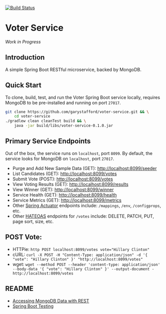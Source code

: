 [![Build Status](https://travis-ci.org/garystafford/fav-color-service.svg?branch=master)](https://travis-ci.org/garystafford/fav-color-service)

# Voter Service

_Work in Progress_

## Introduction

A simple Spring Boot RESTful microservice, backed by MongoDB.
## Quick Start

To clone, build, test, and run the Voter Spring Boot service locally, requires MongoDB to be pre-installed and running on port `27017`.

```bash
git clone https://github.com/garystafford/voter-service.git && \
    cd voter-service
./gradlew clean cleanTest build && \
    java -jar build/libs/voter-service-0.1.0.jar
```

## Primary Service Endpoints
Out of the box, the service runs on `localhost`, port `8099`. By default, the service looks for MongoDB on `localhost`, port `27017`.

- Purge and Add New Sample Data (GET): <http://localhost:8099/seeder>
- List Candidates (GET): <http://localhost:8099/votes>
- Submit Vote (POST): <http://localhost:8099/votes>
- View Voting Results (GET): <http://localhost:8099/results>
- View Winner (GET): <http://localhost:8099/winner>
- Service Health (GET): <http://localhost:8099/health>
- Service Metrics (GET): <http://localhost:8099/metrics>
- Other [Spring Actuator](http://docs.spring.io/spring-boot/docs/current/reference/htmlsingle/#production-ready) endpoints include: `/mappings`, `/env`, `/configprops`, etc.
- Other [HATEOAS](https://spring.io/guides/gs/rest-hateoas) endpoints for `/votes` include: DELETE, PATCH, PUT, page sort, size, etc.

## POST Vote:
- HTTPie: `http POST localhost:8099/votes vote="Hillary Clinton"`
- cURL: `curl -X POST -H "Content-Type: application/json" -d '{ "vote": "Hillary Clinton" }' "http://localhost:8099/votes"`
- wget: `wget --method POST --header 'content-type: application/json' --body-data '{ "vote": "Hillary Clinton" }' --output-document - http://localhost:8099/votes`

## README
- [Accessing MongoDB Data with REST](https://spring.io/guides/gs/accessing-mongodb-data-rest/)
- [Spring Boot Testing](http://docs.spring.io/spring-boot/docs/current/reference/htmlsingle/#boot-features-testing)

